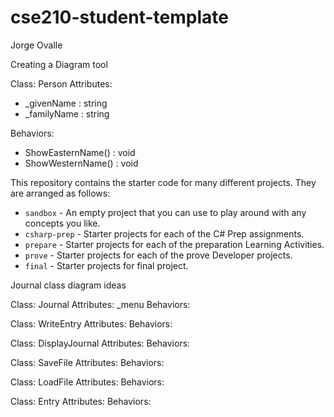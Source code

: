 # cse210-student-template
Jorge Ovalle

Creating a Diagram tool

Class: Person
Attributes:
* _givenName : string
* _familyName : string

Behaviors:
* ShowEasternName() : void
* ShowWesternName() : void


This repository contains the starter code for many different projects. They are arranged as follows:

* `sandbox` - An empty project that you can use to play around with any concepts you like.
* `csharp-prep` - Starter projects for each of the C# Prep assignments.
* `prepare` - Starter projects for each of the preparation Learning Activities.
* `prove` - Starter projects for each of the prove Developer projects.
* `final` - Starter projects for final project.

















Journal class diagram ideas

Class: Journal
Attributes:
_menu
Behaviors:

Class: WriteEntry
Attributes:
Behaviors:

Class: DisplayJournal
Attributes:
Behaviors:

Class: SaveFile
Attributes:
Behaviors:

Class: LoadFile
Attributes:
Behaviors:


Class: Entry
Attributes:
Behaviors:
